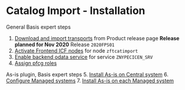 # Catalog Import - Installation

General Basis expert steps
1. [Download and import transports](/inst/step-1.md) from Product release page **Release planned for Nov 2020** Release `2020FPS01`
2. [Activate Frontend ICF nodes](/inst/step-2.md) for node `zftcatimport`
3. [Enable backend odata service](/inst/step-3.md) for service `ZNYPECICEN_SRV`
4. [Assign pfcg roles](/inst/step-3.md)

As-is plugin, Basis expert steps
5. [Install As-is on Central system](/inst/asis/cen.md)
6. [Configure Managed systems](inst/asis/sys.md)
7. [Install As-is on each Managed system](/inst/asis/man.md)

